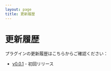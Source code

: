 ```yaml
---
layout: page
title: 更新履歴
---
```


# 更新履歴

プラグインの更新履歴はこちらからご確認ください：

- [v0.0.1](CHANGELOG/v0.0.1) - 初回リリース
